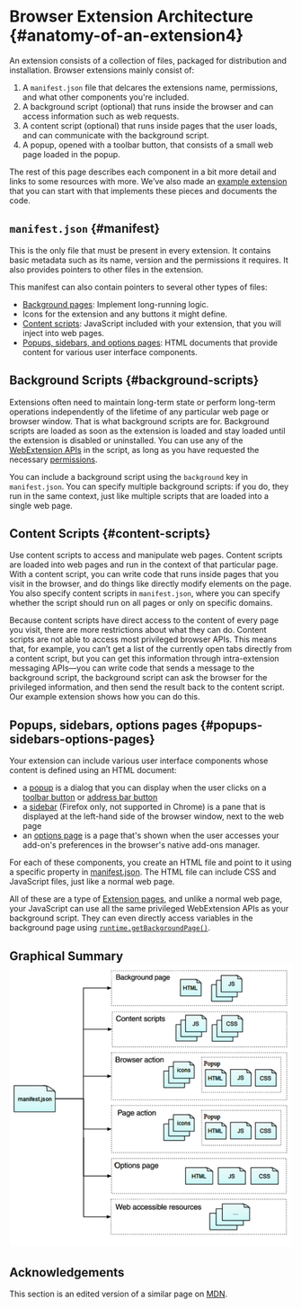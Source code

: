 # Browser Extension Architecture {#anatomy-of-an-extension4}

An extension consists of a collection of files, packaged for distribution and installation. Browser extensions mainly consist of:

1. A `manifest.json` file that delcares the extensions name, permissions, and what other components you're included.
2. A background script (optional) that runs inside the browser and can access information such as web requests.
3. A content script (optional) that runs inside pages that the user loads, and can communicate with the background script.
4. A popup, opened with a toolbar button, that consists of a small web page loaded in the popup.

The rest of this page describes each component in a bit more detail and links to some resources with more. We’ve also made an [example extension](https://github.com/uncommonhacks/webextension-starter) that you can start with that implements these pieces and documents the code.

## `manifest.json` {#manifest}

This is the only file that must be present in every extension. It contains basic metadata such as its name, version and the permissions it requires. It also provides pointers to other files in the extension.

This manifest can also contain pointers to several other types of files:

* [Background pages](https://developer.mozilla.org/en-US/Add-ons/WebExtensions/Anatomy_of_a_WebExtension#Background_scripts): Implement long-running logic.
* Icons for the extension and any buttons it might define.
* [Content scripts](https://developer.mozilla.org/en-US/Add-ons/WebExtensions/Anatomy_of_a_WebExtension#Content_scripts): JavaScript included with your extension, that you will inject into web pages.
* [Popups, sidebars, and options pages](https://developer.mozilla.org/en-US/Add-ons/WebExtensions/Anatomy_of_a_WebExtension#Sidebars_popups_options_pages): HTML documents that provide content for various user interface components.

## Background Scripts {#background-scripts}

Extensions often need to maintain long-term state or perform long-term operations independently of the lifetime of any particular web page or browser window. That is what background scripts are for. Background scripts are loaded as soon as the extension is loaded and stay loaded until the extension is disabled or uninstalled. You can use any of the [WebExtension APIs](https://developer.mozilla.org/en-US/Add-ons/WebExtensions/API) in the script, as long as you have requested the necessary [permissions](https://developer.mozilla.org/en-US/docs/Mozilla/Add-ons/WebExtensions/manifest.json/permissions).

You can include a background script using the `background` key in `manifest.json`. You can specify multiple background scripts: if you do, they run in the same context, just like multiple scripts that are loaded into a single web page.

## Content Scripts {#content-scripts}

Use content scripts to access and manipulate web pages. Content scripts are loaded into web pages and run in the context of that particular page. With a content script, you can write code that runs inside pages that you visit in the browser, and do things like directly modify elements on the page. You also specify content scripts in `manifest.json`, where you can specify whether the script should run on all pages or only on specific domains.

Because content scripts have direct access to the content of every page you visit, there are more restrictions about what they can do. Content scripts are not able to access most privileged browser APIs. This means that, for example, you can’t get a list of the currently open tabs directly from a content script, but you can get this information through intra-extension messaging APIs—you can write code that sends a message to the background script, the background script can ask the browser for the privileged information, and then send the result back to the content script. Our example extension shows how you can do this.

## Popups, sidebars, options pages {#popups-sidebars-options-pages}

Your extension can include various user interface components whose content is defined using an HTML document:

* a [popup](https://developer.mozilla.org/en-US/docs/Mozilla/Add-ons/WebExtensions/user_interface/Popups) is a dialog that you can display when the user clicks on a [toolbar button](https://developer.mozilla.org/en-US/docs/Mozilla/Add-ons/WebExtensions/user_interface/Browser_action) or [address bar button](https://developer.mozilla.org/en-US/docs/Mozilla/Add-ons/WebExtensions/user_interface/Page_actions)
* a [sidebar](https://developer.mozilla.org/en-US/docs/Mozilla/Add-ons/WebExtensions/user_interface/Sidebars) \(Firefox only, not supported in Chrome\) is a pane that is displayed at the left-hand side of the browser window, next to the web page
* an [options page](https://developer.mozilla.org/en-US/docs/Mozilla/Add-ons/WebExtensions/user_interface/Options_pages) is a page that's shown when the user accesses your add-on's preferences in the browser's native add-ons manager.

For each of these components, you create an HTML file and point to it using a specific property in [manifest.json](https://developer.mozilla.org/en-US/docs/Mozilla/Add-ons/WebExtensions/manifest.json). The HTML file can include CSS and JavaScript files, just like a normal web page.

All of these are a type of [Extension pages](https://developer.mozilla.org/en-US/docs/Mozilla/Add-ons/WebExtensions/user_interface/Extension_pages), and unlike a normal web page, your JavaScript can use all the same privileged WebExtension APIs as your background script. They can even directly access variables in the background page using [`runtime.getBackgroundPage()`](https://developer.mozilla.org/en-US/docs/Mozilla/Add-ons/WebExtensions/API/runtime/getBackgroundPage).



## Graphical Summary![](/assets/webextension-anatomy.png)

## Acknowledgements

This section is an edited version of a similar page on [MDN](https://developer.mozilla.org/en-US/Add-ons/WebExtensions/Anatomy_of_a_WebExtension).

